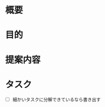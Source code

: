 # 概要

# 目的

# 提案内容

# タスク
- [ ] 細かいタスクに分解できているなら書き出す

<!-- 不具合のテンプレート -->
<!-- # 概要

# 再現手順

# 修正しないとどう困るか

# 原因

# 修正案 -->